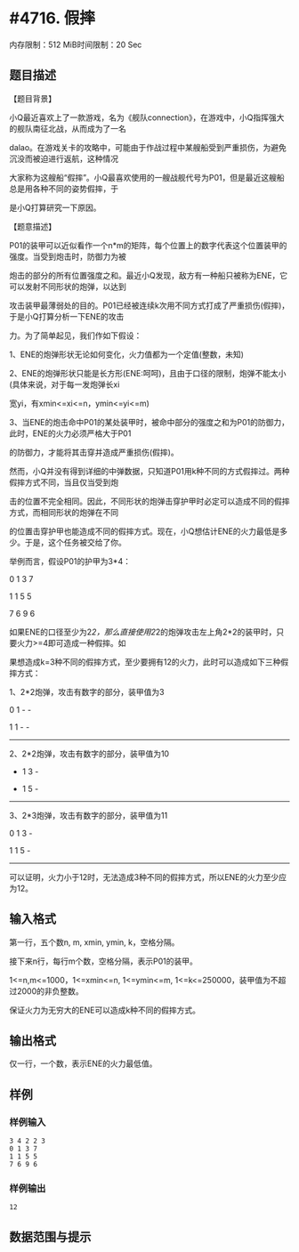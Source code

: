 # #4716. 假摔

内存限制：512 MiB时间限制：20 Sec

## 题目描述

【题目背景】

小Q最近喜欢上了一款游戏，名为《舰队connection》，在游戏中，小Q指挥强大的舰队南征北战，从而成为了一名

dalao。在游戏关卡的攻略中，可能由于作战过程中某艘船受到严重损伤，为避免沉没而被迫进行返航，这种情况

大家称为这艘船&ldquo;假摔&rdquo;。小Q最喜欢使用的一艘战舰代号为P01，但是最近这艘船总是用各种不同的姿势假摔，于

是小Q打算研究一下原因。

【题意描述】

P01的装甲可以近似看作一个n*m的矩阵，每个位置上的数字代表这个位置装甲的强度。当受到炮击时，防御力为被

炮击的部分的所有位置强度之和。最近小Q发现，敌方有一种船只被称为ENE，它可以发射不同形状的炮弹，以达到

攻击装甲最薄弱处的目的。P01已经被连续k次用不同方式打成了严重损伤(假摔)，于是小Q打算分析一下ENE的攻击

力。为了简单起见，我们作如下假设：

1、ENE的炮弹形状无论如何变化，火力值都为一个定值(整数，未知)

2、ENE的炮弹形状只能是长方形(ENE:呵呵)，且由于口径的限制，炮弹不能太小(具体来说，对于每一发炮弹长xi

宽yi，有xmin<=xi<=n，ymin<=yi<=m)

3、当ENE的炮击命中P01的某处装甲时，被命中部分的强度之和为P01的防御力，此时，ENE的火力必须严格大于P01

的防御力，才能将其击穿并造成严重损伤(假摔)。

然而，小Q并没有得到详细的中弹数据，只知道P01用k种不同的方式假摔过。两种假摔方式不同，当且仅当受到炮

击的位置不完全相同。因此，不同形状的炮弹击穿护甲时必定可以造成不同的假摔方式，而相同形状的炮弹在不同

的位置击穿护甲也能造成不同的假摔方式。现在，小Q想估计ENE的火力最低是多少。于是，这个任务被交给了你。

举例而言，假设P01的护甲为3*4：

0 1 3 7

1 1 5 5

7 6 9 6

如果ENE的口径至少为2*2，那么直接使用2*2的炮弹攻击左上角2*2的装甲时，只要火力>=4即可造成一种假摔。如

果想造成k=3种不同的假摔方式，至少要拥有12的火力，此时可以造成如下三种假摔方式：

1、2*2炮弹，攻击有数字的部分，装甲值为3

0 1 - -

1 1 - -

- - - -

2、2*2炮弹，攻击有数字的部分，装甲值为10

- 1 3 -

- 1 5 -

- - - -

3、2*3炮弹，攻击有数字的部分，装甲值为11

0 1 3 -

1 1 5 -

- - - -

可以证明，火力小于12时，无法造成3种不同的假摔方式，所以ENE的火力至少应为12。

## 输入格式

第一行，五个数n, m, xmin, ymin, k，空格分隔。

接下来n行，每行m个数，空格分隔，表示P01的装甲。

1<=n,m<=1000，1<=xmin<=n, 1<=ymin<=m, 1<=k<=250000，装甲值为不超过2000的非负整数。

保证火力为无穷大的ENE可以造成k种不同的假摔方式。

## 输出格式

仅一行，一个数，表示ENE的火力最低值。

## 样例

### 样例输入

    
    3 4 2 2 3
    0 1 3 7
    1 1 5 5
    7 6 9 6
    

### 样例输出

    
    12
    

## 数据范围与提示
